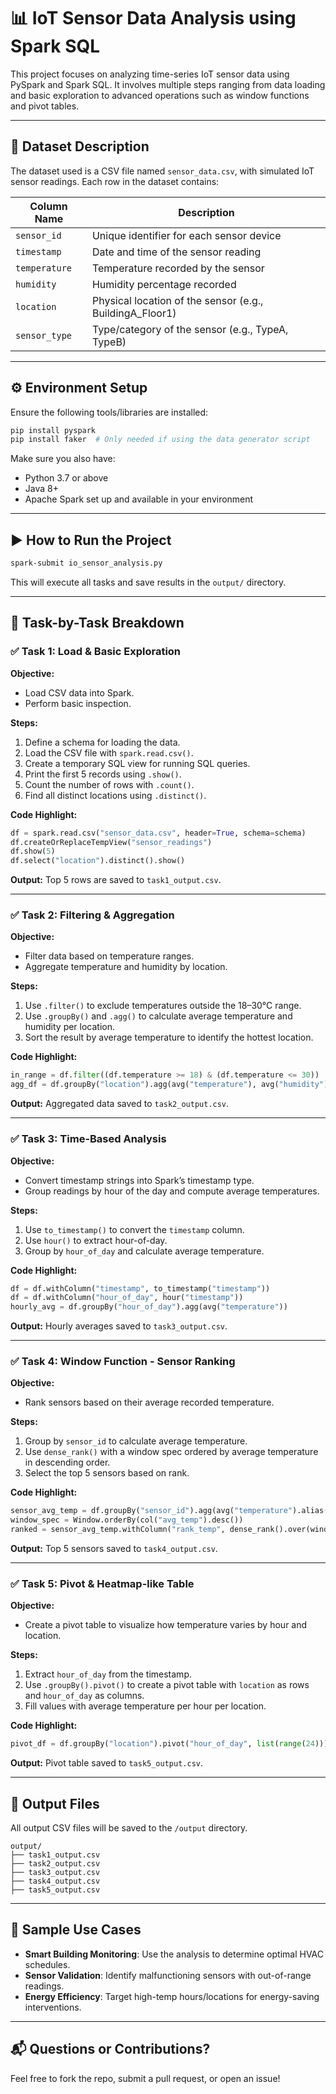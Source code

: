 
# 📊 IoT Sensor Data Analysis using Spark SQL

This project focuses on analyzing time-series IoT sensor data using PySpark and Spark SQL. It involves multiple steps ranging from data loading and basic exploration to advanced operations such as window functions and pivot tables.

---

## 📁 Dataset Description

The dataset used is a CSV file named `sensor_data.csv`, with simulated IoT sensor readings. Each row in the dataset contains:

| Column Name  | Description |
|--------------|-------------|
| `sensor_id`  | Unique identifier for each sensor device |
| `timestamp`  | Date and time of the sensor reading |
| `temperature`| Temperature recorded by the sensor |
| `humidity`   | Humidity percentage recorded |
| `location`   | Physical location of the sensor (e.g., BuildingA_Floor1) |
| `sensor_type`| Type/category of the sensor (e.g., TypeA, TypeB) |

---

## ⚙️ Environment Setup

Ensure the following tools/libraries are installed:

```bash
pip install pyspark
pip install faker  # Only needed if using the data generator script
```

Make sure you also have:
- Python 3.7 or above
- Java 8+
- Apache Spark set up and available in your environment

---

## ▶️ How to Run the Project

```bash
spark-submit io_sensor_analysis.py
```

This will execute all tasks and save results in the `output/` directory.

---

## 🧠 Task-by-Task Breakdown

### ✅ Task 1: Load & Basic Exploration

**Objective:**
- Load CSV data into Spark.
- Perform basic inspection.

**Steps:**
1. Define a schema for loading the data.
2. Load the CSV file with `spark.read.csv()`.
3. Create a temporary SQL view for running SQL queries.
4. Print the first 5 records using `.show()`.
5. Count the number of rows with `.count()`.
6. Find all distinct locations using `.distinct()`.

**Code Highlight:**

```python
df = spark.read.csv("sensor_data.csv", header=True, schema=schema)
df.createOrReplaceTempView("sensor_readings")
df.show(5)
df.select("location").distinct().show()
```

**Output:**
Top 5 rows are saved to `task1_output.csv`.

---

### ✅ Task 2: Filtering & Aggregation

**Objective:**
- Filter data based on temperature ranges.
- Aggregate temperature and humidity by location.

**Steps:**
1. Use `.filter()` to exclude temperatures outside the 18–30°C range.
2. Use `.groupBy()` and `.agg()` to calculate average temperature and humidity per location.
3. Sort the result by average temperature to identify the hottest location.

**Code Highlight:**

```python
in_range = df.filter((df.temperature >= 18) & (df.temperature <= 30))
agg_df = df.groupBy("location").agg(avg("temperature"), avg("humidity"))
```

**Output:**
Aggregated data saved to `task2_output.csv`.

---

### ✅ Task 3: Time-Based Analysis

**Objective:**
- Convert timestamp strings into Spark’s timestamp type.
- Group readings by hour of the day and compute average temperatures.

**Steps:**
1. Use `to_timestamp()` to convert the `timestamp` column.
2. Use `hour()` to extract hour-of-day.
3. Group by `hour_of_day` and calculate average temperature.

**Code Highlight:**

```python
df = df.withColumn("timestamp", to_timestamp("timestamp"))
df = df.withColumn("hour_of_day", hour("timestamp"))
hourly_avg = df.groupBy("hour_of_day").agg(avg("temperature"))
```

**Output:**
Hourly averages saved to `task3_output.csv`.

---

### ✅ Task 4: Window Function - Sensor Ranking

**Objective:**
- Rank sensors based on their average recorded temperature.

**Steps:**
1. Group by `sensor_id` to calculate average temperature.
2. Use `dense_rank()` with a window spec ordered by average temperature in descending order.
3. Select the top 5 sensors based on rank.

**Code Highlight:**

```python
sensor_avg_temp = df.groupBy("sensor_id").agg(avg("temperature").alias("avg_temp"))
window_spec = Window.orderBy(col("avg_temp").desc())
ranked = sensor_avg_temp.withColumn("rank_temp", dense_rank().over(window_spec))
```

**Output:**
Top 5 sensors saved to `task4_output.csv`.

---

### ✅ Task 5: Pivot & Heatmap-like Table

**Objective:**
- Create a pivot table to visualize how temperature varies by hour and location.

**Steps:**
1. Extract `hour_of_day` from the timestamp.
2. Use `.groupBy().pivot()` to create a pivot table with `location` as rows and `hour_of_day` as columns.
3. Fill values with average temperature per hour per location.

**Code Highlight:**

```python
pivot_df = df.groupBy("location").pivot("hour_of_day", list(range(24)))              .agg(round(avg("temperature"), 2))
```

**Output:**
Pivot table saved to `task5_output.csv`.

---

## 📁 Output Files

All output CSV files will be saved to the `/output` directory.

```
output/
├── task1_output.csv
├── task2_output.csv
├── task3_output.csv
├── task4_output.csv
├── task5_output.csv
```

---

## 🧪 Sample Use Cases

- **Smart Building Monitoring**: Use the analysis to determine optimal HVAC schedules.
- **Sensor Validation**: Identify malfunctioning sensors with out-of-range readings.
- **Energy Efficiency**: Target high-temp hours/locations for energy-saving interventions.

---

## 📬 Questions or Contributions?

Feel free to fork the repo, submit a pull request, or open an issue!
